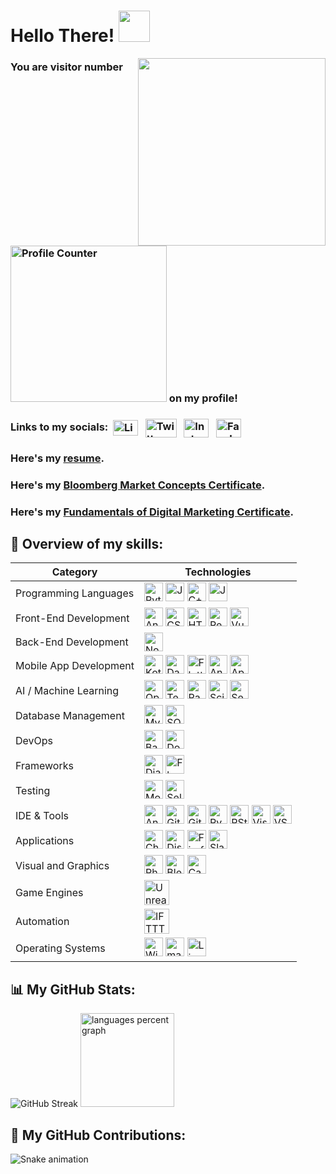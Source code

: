 # Hello There! <img src="https://media.giphy.com/media/v1.Y2lkPTc5MGI3NjExYThldjk3NmRqYXB5bGxmdzE4ZzI5d2c2bXhlZ2l0cTl4NGxzdWh5dSZlcD12MV9pbnRlcm5hbF9naWZfYnlfaWQmY3Q9cw/w1OBpBd7kJqHrJnJ13/giphy.gif" width="50px">

<img align = "right" height = "300" src = "https://media.giphy.com/media/v1.Y2lkPTc5MGI3NjExbTNiYndtMDYzaHl5M3hxcDZnN20yNXd0OWI5amM2MHdveXpsMGo2ciZlcD12MV9pbnRlcm5hbF9naWZfYnlfaWQmY3Q9cw/9Vozsrukh9ZIs/giphy.gif" />

### You are visitor number <img src="https://profile-counter.glitch.me/iamrishigandhi/count.svg?" alt="Profile Counter" width="250" /> on my profile!

### Links to my socials:&nbsp; <a href="https://www.linkedin.com/in/iamrishigandhi/"><img align="center" src="https://raw.githubusercontent.com/rahuldkjain/github-profile-readme-generator/master/src/images/icons/Social/linked-in-alt.svg" alt="LinkedIn" height="25" width="40" /></a> &nbsp; <a href="https://twitter.com/i8rishigandhi" target="_blank"><img align="center" src="https://img.shields.io/badge/X-black.svg?logo=X" alt="Twitter" height="30" width="50" /></a> &nbsp; <a href="https://www.instagram.com/iamrishigandhi/" target="_blank"><img align="center" src="https://raw.githubusercontent.com/rahuldkjain/github-profile-readme-generator/master/src/images/icons/Social/instagram.svg" alt="Instagram" height="30" width="40" /></a> &nbsp; <a href="https://www.facebook.com/iamrishigandhi/" target="_blank"><img align="center" src="https://raw.githubusercontent.com/rahuldkjain/github-profile-readme-generator/master/src/images/icons/Social/facebook.svg" alt="Facebook" height="30" width="40" /></a> &nbsp;

### Here's my [resume](https://github.com/iamrishigandhi/iamrishigandhi/blob/main/My%20Resume.pdf).

### Here's my [Bloomberg Market Concepts Certificate](https://portal.bloombergforeducation.com/certificates/XXUQ4wagDCUqi6AcPZT4djj7).

### Here's my [Fundamentals of Digital Marketing Certificate](https://skillshop.exceedlms.com/student/award/bnkWcznYPTen9NfVYCDMXctm).

## 💼 Overview of my skills:

| Category                                 | Technologies                                                                                                                                                                                                                                                                                                                                                                                                                                                                                                                                                                                                                                                                                                                                                                                                                                                                                                                                                                                                                                                                                                                                                                                                                                                                                       |
|------------------------------------------|---------------------------------------------------------------------------------------------------------------------------------------------------------------------------------------------------------------------------------------------------------------------------------------------------------------------------------------------------------------------------------------------------------------------------------------------------------------------------------------------------------------------------------------------------------------------------------------------------------------------------------------------------------------------------------------------------------------------------------------------------------------------------------------------------------------------------------------------------------------------------------------------------------------------------------------------------------------------------------------------------------------------------------------------------------------------------------------------------------------------------------------------------------------------------------------------------------------------------------------------------------------------------------------------------|
| Programming Languages                    | <a href="https://www.python.org/" target="_blank"><img src="https://skillicons.dev/icons?i=py" height="30" alt="Python" /></a> <a href="https://developer.mozilla.org/en-US/docs/Web/JavaScript" target="_blank"><img src="https://skillicons.dev/icons?i=js" height="30" alt="JavaScript" /></a> <a href="https://isocpp.org/" target="_blank"><img src="https://cdn.jsdelivr.net/gh/devicons/devicon/icons/cplusplus/cplusplus-original.svg" height="30" alt="C++" /></a> <a href="https://www.java.com/" target="_blank"><img src="https://skillicons.dev/icons?i=java" height="30" alt="Java" /></a> |
| Front-End Development                    | <a href="https://angular.io/" target="_blank"><img src="https://cdn.jsdelivr.net/gh/devicons/devicon/icons/angularjs/angularjs-original.svg" height="30" alt="AngularJS" /></a> <a href="https://developer.mozilla.org/en-US/docs/Web/CSS" target="_blank"><img src="https://cdn.jsdelivr.net/gh/devicons/devicon/icons/css3/css3-original.svg" height="30" alt="CSS3" /></a> <a href="https://developer.mozilla.org/en-US/docs/Web/HTML" target="_blank"><img src="https://skillicons.dev/icons?i=html" height="30" alt="HTML5" /></a> <a href="https://reactjs.org/" target="_blank"><img src="https://skillicons.dev/icons?i=react" height="30" alt="React" /></a> <a href="https://vuejs.org/" target="_blank"><img src="https://cdn.simpleicons.org/vuedotjs/4FC08D" height="30" alt="Vue.js" /></a> |
| Back-End Development                     | <a href="https://nodejs.org/" target="_blank"><img src="https://cdn.jsdelivr.net/gh/devicons/devicon/icons/nodejs/nodejs-original.svg" height="30" alt="Node.js" /></a> |
| Mobile App Development                   | <a href="https://kotlinlang.org/" target="_blank"><img src="https://cdn.jsdelivr.net/gh/devicons/devicon/icons/kotlin/kotlin-original.svg" height="30" alt="Kotlin" /></a> <a href="https://dart.dev/" target="_blank"><img src="https://cdn.jsdelivr.net/gh/devicons/devicon/icons/dart/dart-original.svg" height="30" alt="Dart" /></a> <a href="https://flutter.dev/" target="_blank"><img src="https://cdn.jsdelivr.net/gh/devicons/devicon/icons/flutter/flutter-original.svg" height="30" alt="Flutter" /></a> <a href="https://www.android.com/" target="_blank"><img src="https://cdn.simpleicons.org/android/3DDC84" height="30" alt="Android" /></a> <a href="https://developer.apple.com/" target="_blank"><img src="https://cdn.simpleicons.org/apple/000000" height="30" alt="Apple" /></a> |
| AI / Machine Learning                    | <a href="https://opencv.org/" target="_blank"><img src="https://cdn.jsdelivr.net/gh/devicons/devicon/icons/opencv/opencv-original.svg" height="30" alt="OpenCV" /></a> <a href="https://www.tensorflow.org/" target="_blank"><img src="https://cdn.jsdelivr.net/gh/devicons/devicon/icons/tensorflow/tensorflow-original.svg" height="30" alt="TensorFlow" /></a> <a href="https://pandas.pydata.org/" target="_blank"><img src="https://cdn.jsdelivr.net/gh/devicons/devicon/icons/pandas/pandas-original.svg" height="30" alt="Pandas" /></a> <a href="https://scikit-learn.org/" target="_blank"><img src="https://upload.wikimedia.org/wikipedia/commons/0/05/Scikit_learn_logo_small.svg" height="30" alt="Scikit-learn" /></a> <a href="https://seaborn.pydata.org/" target="_blank"><img src="https://seaborn.pydata.org/_images/logo-mark-lightbg.svg" height="30" alt="Seaborn" /></a> |
| Database Management                      | <a href="https://www.mysql.com/" target="_blank"><img src="https://cdn.jsdelivr.net/gh/devicons/devicon/icons/mysql/mysql-original.svg" height="30" alt="MySQL" /></a> <a href="https://www.sqlite.org/" target="_blank"><img src="https://cdn.jsdelivr.net/gh/devicons/devicon/icons/sqlite/sqlite-original.svg" height="30" alt="SQLite" /></a> |
| DevOps                                   | <a href="https://www.gnu.org/software/bash/" target="_blank"><img src="https://cdn.simpleicons.org/gnubash/4EAA25" height="30" alt="Bash" /></a> <a href="https://www.docker.com/" target="_blank"><img src="https://cdn.simpleicons.org/docker/2496ED" height="30" alt="Docker" /></a> |
| Frameworks                               | <a href="https://www.djangoproject.com/" target="_blank"><img src="https://skillicons.dev/icons?i=django" height="30" alt="Django" /></a> <a href="https://flask.palletsprojects.com/" target="_blank"><img src="https://skillicons.dev/icons?i=flask" height="30" alt="Flask" /></a> |
| Testing                                  | <a href="https://mochajs.org/" target="_blank"><img src="https://cdn.simpleicons.org/mocha/8D6748" height="30" alt="Mocha" /></a> <a href="https://www.selenium.dev/" target="_blank"><img src="https://cdn.simpleicons.org/selenium/43B02A" height="30" alt="Selenium" /></a> |
| IDE & Tools                              | <a href="https://developer.android.com/studio" target="_blank"><img src="https://cdn.simpleicons.org/androidstudio/3DDC84" height="30" alt="Android Studio" /></a> <a href="https://github.com/" target="_blank"><img src="https://skillicons.dev/icons?i=github" height="30" alt="GitHub" /></a> <a href="https://git-scm.com/" target="_blank"><img src="https://cdn.simpleicons.org/git/F05032" height="30" alt="Git" /></a> <a href="https://www.jetbrains.com/pycharm/" target="_blank"><img src="https://cdn.simpleicons.org/pycharm/000000" height="30" alt="PyCharm" /></a> <a href="https://posit.co/products/open-source/rstudio/" target="_blank"><img src="https://cdn.simpleicons.org/rstudio/75AADB" height="30" alt="RStudio" /></a> <a href="https://visualstudio.microsoft.com/" target="_blank"><img src="https://cdn.simpleicons.org/visualstudio/5C2D91" height="30" alt="Visual Studio" /></a> <a href="https://code.visualstudio.com/" target="_blank"><img src="https://cdn.jsdelivr.net/gh/devicons/devicon/icons/vscode/vscode-original.svg" height="30" alt="VS Code" /></a> |
| Applications                             | <a href="https://www.google.com/chrome/" target="_blank"><img src="https://cdn.jsdelivr.net/gh/devicons/devicon/icons/chrome/chrome-original.svg" height="30" alt="Chrome" /></a> <a href="https://discord.com/" target="_blank"><img src="https://cdn.simpleicons.org/discord/5865F2" height="30" alt="Discord" /></a> <a href="https://www.mozilla.org/en-US/firefox/new/" target="_blank"><img src="https://cdn.simpleicons.org/firefox/FF7139" height="30" alt="Firefox" /></a> <a href="https://slack.com/" target="_blank"><img src="https://cdn.jsdelivr.net/gh/devicons/devicon/icons/slack/slack-original.svg" height="30" alt="Slack" /></a> |
| Visual and Graphics                      | <a href="https://www.adobe.com/products/photoshop.html" target="_blank"><img src="https://cdn.simpleicons.org/adobephotoshop/31A8FF" height="30" alt="Photoshop" /></a> <a href="https://www.blender.org/" target="_blank"><img src="https://cdn.simpleicons.org/blender/F5792A" height="30" alt="Blender" /></a> <a href="https://www.canva.com/" target="_blank"><img src="https://cdn.simpleicons.org/canva/00C4CC" height="30" alt="Canva" /></a> |
| Game Engines                             | <a href="https://www.unrealengine.com/" target="_blank"><img src="https://skillicons.dev/icons?i=unreal" height="40" alt="Unreal Engine" /></a> |
| Automation                               | <a href="https://ifttt.com/" target="_blank"><img src="https://cdn.jsdelivr.net/gh/devicons/devicon/icons/ifttt/ifttt-original.svg" height="40" alt="IFTTT" /></a> |
| Operating Systems                        | <a href="https://www.microsoft.com/en-us/windows" target="_blank"><img src="https://cdn.simpleicons.org/windows/0078D6" height="30" alt="Windows" /></a> <a href="https://www.apple.com/macos/" target="_blank"><img src="https://cdn.simpleicons.org/apple/000000" height="30" alt="macOS" /></a> <a href="https://www.linux.org/" target="_blank"><img src="https://cdn.jsdelivr.net/gh/devicons/devicon/icons/linux/linux-original.svg" height="30" alt="Linux" /></a> |

## 📊 My GitHub Stats:

<img src="https://github-readme-streak-stats.herokuapp.com?user=iamrishigandhi&theme=vision-friendly-dark&hide_border=true&mode=daily&card_width=468" alt="GitHub Streak" />

<img src="https://github-readme-stats.vercel.app/api/top-langs/?username=iamrishigandhi&locale=en&hide_title=false&layout=compact&card_width=436&langs_count=6&theme=vision-friendly-dark&hide_border=true&include_all_commits=true&count_private=true" height="150" alt="languages percent graph" />

## 🚀 My GitHub Contributions:

<img src="https://raw.githubusercontent.com/iamrishigandhi/iamrishigandhi/output/snake.svg" alt="Snake animation" />
